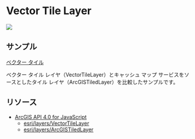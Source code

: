 # Vector Tile Layer

[![](img/vectorTileLayer.gif)]()

## サンプル
[ベクター タイル](https://esrijapan.github.io/arcgis-samples-4.0-js/beta/beta2/vectorTileLayer/index.html)

ベクター タイル レイヤ（VectorTileLayer）とキャッシュ マップ サービスをソースとしたタイル レイヤ（ArcGISTiledLayer）を比較したサンプルです。

## リソース

* [ArcGIS API 4.0 for JavaScript](https://developers.arcgis.com/javascript/beta/)
    + [esri/layers/VectorTileLayer](https://developers.arcgis.com/javascript/beta/api-reference/esri-layers-VectorTileLayer.html)
    + [esri/layers/ArcGISTiledLayer](https://developers.arcgis.com/javascript/beta/api-reference/esri-layers-ArcGISTiledLayer.html)
